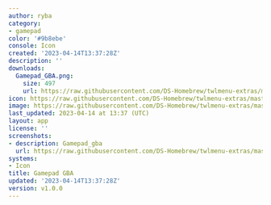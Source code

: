 ```yaml
---
author: ryba
category:
- gamepad
color: '#9b8ebe'
console: Icon
created: '2023-04-14T13:37:28Z'
description: ''
downloads:
  Gamepad_GBA.png:
    size: 497
    url: https://raw.githubusercontent.com/DS-Homebrew/twlmenu-extras/master/_nds/TWiLightMenu/icons/Gamepad_GBA.png
icon: https://raw.githubusercontent.com/DS-Homebrew/twlmenu-extras/master/_nds/TWiLightMenu/icons/Gamepad_GBA.png
image: https://raw.githubusercontent.com/DS-Homebrew/twlmenu-extras/master/_nds/TWiLightMenu/icons/Gamepad_GBA.png
last_updated: 2023-04-14 at 13:37 (UTC)
layout: app
license: ''
screenshots:
- description: Gamepad_gba
  url: https://raw.githubusercontent.com/DS-Homebrew/twlmenu-extras/master/_nds/TWiLightMenu/icons/Gamepad_GBA.png
systems:
- Icon
title: Gamepad GBA
updated: '2023-04-14T13:37:28Z'
version: v1.0.0
---
```

